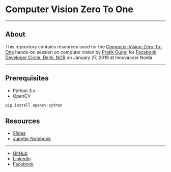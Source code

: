 # Computer Vision Zero To One
---
## About

This repository contains resources used for the [Computer-Vision-Zero-To-One](https://www.facebook.com/events/627284531033840/) hands-on session on computer vision by [Pratik Gujral](https://pratikgujral.com/) for [Facebook Developer Circle: Delhi, NCR](https://www.facebook.com/groups/DevCDelhiNCR/) on January 27, 2019 at Innovaccer Noida.

---

## Prerequisites
- Python 3.x
- OpenCV
```Python
pip install opencv-python
```

## Resources

- [Slides](https://docs.google.com/presentation/d/1WnMHvq18owQoGmDJeLXCfUgK6JN5jJ9MNBF-TuFulO4/edit?usp=sharing)
- [Jupyter Notebook](./Computer-Vision-Zero-To-One.ipynb)

---

- [GitHub](https://github.com/pratikgujral)
- [LinkedIn](https://www.linkedin.com/in/pratikgujral/)
- [Facebook](https://www.facebook.com/pratikgujral)
